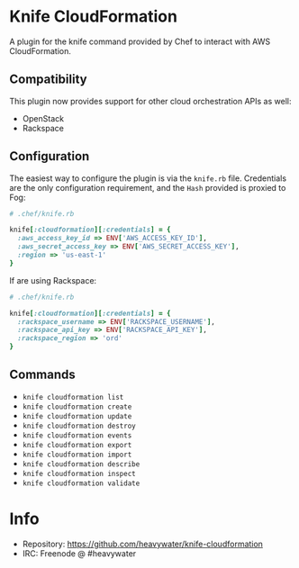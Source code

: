 # Knife CloudFormation

A plugin for the knife command provided by Chef to
interact with AWS CloudFormation.

## Compatibility

This plugin now provides support for other cloud
orchestration APIs as well:

* OpenStack
* Rackspace

## Configuration

The easiest way to configure the plugin is via the
`knife.rb` file. Credentials are the only configuration
requirement, and the `Hash` provided is proxied to
Fog:

```ruby
# .chef/knife.rb

knife[:cloudformation][:credentials] = {
  :aws_access_key_id => ENV['AWS_ACCESS_KEY_ID'],
  :aws_secret_access_key => ENV['AWS_SECRET_ACCESS_KEY'],
  :region => 'us-east-1'
}
```

If are using Rackspace:

```ruby
# .chef/knife.rb

knife[:cloudformation][:credentials] = {
  :rackspace_username => ENV['RACKSPACE_USERNAME'],
  :rackspace_api_key => ENV['RACKSPACE_API_KEY'],
  :rackspace_region => 'ord'
}
```

## Commands

* `knife cloudformation list`
* `knife cloudformation create`
* `knife cloudformation update`
* `knife cloudformation destroy`
* `knife cloudformation events`
* `knife cloudformation export`
* `knife cloudformation import`
* `knife cloudformation describe`
* `knife cloudformation inspect`
* `knife cloudformation validate`

# Info

* Repository: https://github.com/heavywater/knife-cloudformation
* IRC: Freenode @ #heavywater